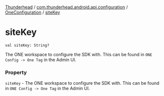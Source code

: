 [Thunderhead](../../index.md) / [com.thunderhead.android.api.configuration](../index.md) / [OneConfiguration](index.md) / [siteKey](./site-key.md)

# siteKey

`val siteKey: String?`

The ONE workspace to configure the SDK with.
This can be found in `ONE Config -> One Tag` in the Admin UI.

### Property

`siteKey` - The ONE workspace to configure the SDK with.
This can be found in `ONE Config -> One Tag` in the Admin UI.